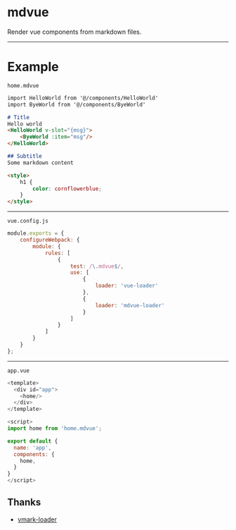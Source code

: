 # mdvue
Render vue components from markdown files.

---
# Example
`home.mdvue`
```markdown
import HelloWorld from '@/components/HelloWorld'
import ByeWorld from '@/components/ByeWorld'

# Title
Hello world
<HelloWorld v-slot="{msg}">
    <ByeWorld :item="msg"/>
</HelloWorld>

## Subtitle
Some markdown content

<style>
    h1 {
        color: cornflowerblue;
    }
</style>
```
---
`vue.config.js`
```javascript
module.exports = {
    configureWebpack: {
        module: {
            rules: [
                {
                    test: /\.mdvue$/,
                    use: [
                        {
                            loader: 'vue-loader'
                        },
                        {
                            loader: 'mdvue-loader'
                        }
                    ]
                }
            ]
        }
    }
};
```
---
`app.vue`
```javascript
<template>
  <div id="app">
    <home/>
  </div>
</template>

<script>
import home from 'home.mdvue';

export default {
  name: 'app',
  components: {
    home,
  }
}
</script>
```

## Thanks
* [vmark-loader](https://github.com/egoist/vmark-loader)
